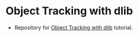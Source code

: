 # Object Tracking with dlib
- Repository for [Object Tracking with dlib](https://www.pyimagesearch.com/2018/10/22/object-tracking-with-dlib/) tutorial.
